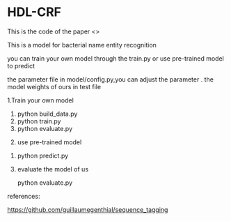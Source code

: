 # HDL-CRF
This is the code of the paper <<A Hybrid Deep Learning Framework for Bacterial Named Entity Recognition>>

This is  a model for bacterial name entity recognition

you can train your own model through the train.py or use pre-trained model to predict 

the parameter file in model/config.py,you can adjust the parameter .
the model weights of ours in test file

1.Train your own model
  1) python build_data.py
  2) python train.py
  3) python evaluate.py
 
2. use pre-trained model
 1) python predict.py
 

3. evaluate the model of us

    python evaluate.py
    
    
  
references:

https://github.com/guillaumegenthial/sequence_tagging


